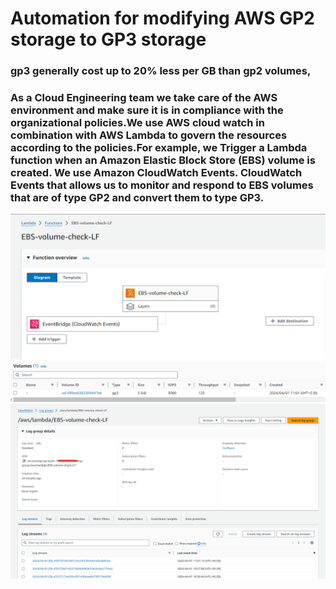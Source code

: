 # Automation for modifying AWS GP2 storage to GP3 storage

### gp3 generally cost up to 20% less per GB than gp2 volumes,

### As a Cloud Engineering team we take care of the AWS environment and make sure it is in compliance with the organizational policies.We use AWS cloud watch in combination with AWS Lambda to govern the resources according to the policies.For example, we Trigger a Lambda function when an Amazon Elastic Block Store (EBS) volume is created. We use Amazon CloudWatch Events. CloudWatch Events that allows us to monitor and respond to EBS volumes that are of type GP2 and convert them to type GP3.

![alt text](images/image.png)
![alt text](images/image-1.png)
![alt text](images/image-3.png)
